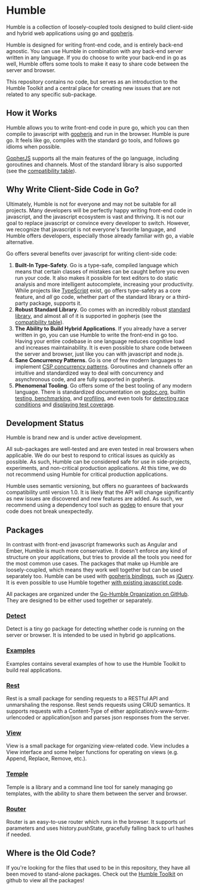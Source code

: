 Humble
======

Humble is a collection of loosely-coupled tools designed to build client-side
and hybrid web applications using go and
[gopherjs](https://github.com/gopherjs/gopherjs).

Humble is designed for writing front-end code, and is entirely back-end
agnostic. You can use Humble in combination with any back-end server written in
any language. If you do choose to write your back-end in go as well, Humble
offers some tools to make it easy to share code between the server and browser.

This repository contains no code, but serves as an introduction to the Humble
Toolkit and a central place for creating new issues that are not related to any
specific sub-package.

How it Works
------------

Humble allows you to write front-end code in pure go, which you can then
compile to javascript with [gopherjs](https://github.com/gopherjs/gopherjs) and
run in the browser. Humble is pure go. It feels like go, compiles with the
standard go tools, and follows go idioms when possible.

[GopherJS](https://github.com/gopherjs/gopherjs) supports all the main features
of the go language, including goroutines and channels. Most of the standard
library is also supported (see the
[compatibility table](https://github.com/gopherjs/gopherjs/blob/master/doc/packages.md)).


Why Write Client-Side Code in Go?
---------------------------------

Ultimately, Humble is not for everyone and may not be suitable for all projects.
Many developers will be perfectly happy writing front-end code in javascript,
and the javascript ecosystem is vast and thriving. It is not our goal to replace
javascript or convince every developer to switch. However, we recognize that
javascript is not everyone's favorite language, and Humble offers developers,
especially those already familiar with go, a viable alternative.

Go offers several benefits over javascript for writing client-side code:

1. **Built-In Type-Safety**. Go is a type-safe, compiled language which means
   that certain classes of mistakes can be caught before you even run your code.
   It also makes it possible for text editors to do static analysis and more
   intelligent autocomplete, increasing your productivity. While projects like
   [TypeScript](http://www.typescriptlang.org/) exist, go offers type-safety as
   a core feature, and *all* go code, whether part of the standard library or a
   third-party package, supports it.
2. **Robust Standard Library**. Go comes with an incredibly robust
   [standard library](https://golang.org/pkg/), and almost all of it is
   supported in gopherjs (see
   the [compatibility table](https://github.com/gopherjs/gopherjs/blob/master/doc/packages.md)).
3. **The Ability to Build Hybrid Applications**. If you already have a server
   written in go, you can use Humble to write the front-end in go too. Having
   your entire codebase in one language reduces cognitive load and increases
   maintainability. It is even possible to share code between the server and
   browser, just like you can with javascript and node.js.
4. **Sane Concurrency Patterns**. Go is one of few modern languages to implement
   [CSP concurrency patterns](https://en.wikipedia.org/wiki/Communicating_sequential_processes).
   Goroutines and channels offer an intuitive and standardized way to deal with
   concurrency and asynchronous code, and are fully supported in gopherjs.
5. **Phenomenal Tooling**. Go offers some of the best tooling of any modern
   language. There is standardized documentation on
   [godoc.org](http://godoc.org/), builtin
   [testing, benchmarking](http://golang.org/pkg/testing/), and
   [profiling](http://blog.golang.org/profiling-go-programs), and even tools for
   [detecting race conditions](http://blog.golang.org/race-detector) and
   [displaying test coverage](https://blog.golang.org/cover).


Development Status
------------------

Humble is brand new and is under active development.

All sub-packages are well-tested and are even tested in real browsers when
applicable. We do our best to respond to critical issues as quickly as possible.
As such, Humble can be considered safe for use in side-projects, experiments,
and non-critical production applications. At this time, we do not recommend
using Humble for critical production applications.

Humble uses semantic versioning, but offers no guarantees of backwards
compatibility until version 1.0. It is likely that the API will change
significantly as new issues are discovered and new features are added. As such,
we recommend using a dependency tool such as
[godep](https://github.com/tools/godep) to ensure that your code does not break
unexpectedly.


Packages
--------

In contrast with front-end javascript frameworks such as Angular and Ember,
Humble is much more conservative. It doesn't enforce any kind of structure on
your applications, but tries to provide all the tools you need for the most
common use cases. The packages that make up Humble are loosely-coupled, which
means they work well together but can be used separately too. Humble can be
used with [gopherjs bindings](https://github.com/gopherjs/gopherjs/wiki/bindings),
such as [jQuery](https://github.com/gopherjs/jquery). It is even possible to
use Humble together
[with existing javascript code](https://github.com/gopherjs/gopherjs#interacting-with-the-dom).

All packages are organized under the
[Go-Humble Organization on GitHub](https://github.com/go-humble). They are
designed to be either used together or separately.

### [Detect](https://github.com/go-humble/detect)

Detect is a tiny go package for detecting whether code is running on the server
or browser. It is intended to be used in hybrid go applications.

### [Examples](https://github.com/go-humble/examples)

Examples contains several examples of how to use the Humble Toolkit to build
real applications.

### [Rest](https://github.com/go-humble/rest)

Rest is a small package for sending requests to a RESTful API and unmarshaling
the response. Rest sends requests using CRUD semantics. It supports requests
with a Content-Type of either application/x-www-form-urlencoded or
application/json and parses json responses from the server.

### [View](https://github.com/go-humble/view)

View is a small package for organizing view-related code. View includes a View
interface and some helper functions for operating on views (e.g. Append,
Replace, Remove, etc.).

### [Temple](https://github.com/go-humble/temple)

Temple is a library and a command line tool for sanely managing go templates,
with the ability to share them between the server and browser.

### [Router](https://github.com/go-humble/router)

Router is an easy-to-use router which runs in the browser. It supports url
parameters and uses history.pushState, gracefully falling back to url hashes
if needed.


Where is the Old Code?
----------------------

If you're looking for the files that used to be in this repository, they have
all been moved to stand-alone packages. Check out the
[Humble Toolkit](https://github.com/go-humble) on github to view all the packages!
